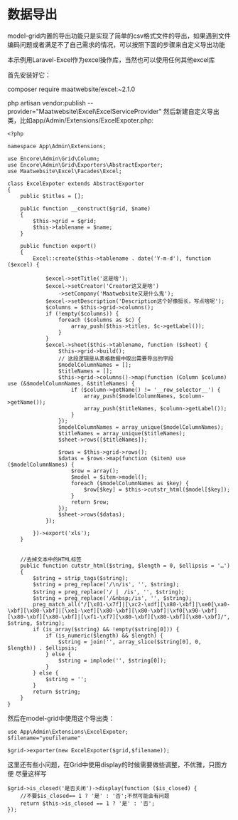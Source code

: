 # 数据导出 #

model-grid内置的导出功能只是实现了简单的csv格式文件的导出，如果遇到文件编码问题或者满足不了自己需求的情况，可以按照下面的步骤来自定义导出功能

本示例用Laravel-Excel作为excel操作库，当然也可以使用任何其他excel库

首先安装好它：

composer require maatwebsite/excel:~2.1.0

php artisan vendor:publish --provider="Maatwebsite\Excel\ExcelServiceProvider"
然后新建自定义导出类，比如app/Admin/Extensions/ExcelExpoter.php:

    <?php

    namespace App\Admin\Extensions;
    
    use Encore\Admin\Grid\Column;
    use Encore\Admin\Grid\Exporters\AbstractExporter;
    use Maatwebsite\Excel\Facades\Excel;
    
    class ExcelExpoter extends AbstractExporter
	{
	    public $titles = [];
	
	    public function __construct($grid, $name)
	    {
	        $this->grid = $grid;
	        $this->tablename = $name;
	    }
	
	    public function export()
	    {
	        Excel::create($this->tablename . date('Y-m-d'), function ($excel) {
	
	            $excel->setTitle('这是啥');
	            $excel->setCreator('Creator这又是啥')
	                ->setCompany('Maatwebsite又是什么鬼');
	            $excel->setDescription('Description这个好像挺长，写点啥呢');
	            $columns = $this->grid->columns();
	            if (!empty($columns)) {
	                foreach ($columns as $c) {
	                    array_push($this->titles, $c->getLabel());
	                }
	            }
	            $excel->sheet($this->tablename, function ($sheet) {
	                $this->grid->build();
	                // 这段逻辑是从表格数据中取出需要导出的字段
	                $modelColumnNames = [];
	                $titleNames = [];
	                $this->grid->columns()->map(function (Column $column) use (&$modelColumnNames, &$titleNames) {
	                    if ($column->getName() != '__row_selector__') {
	                        array_push($modelColumnNames, $column->getName());
	                        array_push($titleNames, $column->getLabel());
	                    }
	                });
	                $modelColumnNames = array_unique($modelColumnNames);
	                $titleNames = array_unique($titleNames);
	                $sheet->rows([$titleNames]);
	
	                $rows = $this->grid->rows();
	                $datas = $rows->map(function ($item) use ($modelColumnNames) {
	                    $row = array();
	                    $model = $item->model();
	                    foreach ($modelColumnNames as $key) {
	                        $row[$key] = $this->cutstr_html($model[$key]);
	                    }
	                    return $row;                 
	                });
	                $sheet->rows($datas);
	            });
	
	        })->export('xls');
	    }
	
	
	    //去掉文本中的HTML标签
	    public function cutstr_html($string, $length = 0, $ellipsis = '…')
	    {
	        $string = strip_tags($string);
	        $string = preg_replace('/\n/is', '', $string);
	        $string = preg_replace('/ |　/is', '', $string);
	        $string = preg_replace('/&nbsp;/is', '', $string);
	        preg_match_all("/[\x01-\x7f]|[\xc2-\xdf][\x80-\xbf]|\xe0[\xa0-\xbf][\x80-\xbf]|[\xe1-\xef][\x80-\xbf][\x80-\xbf]|\xf0[\x90-\xbf][\x80-\xbf][\x80-\xbf]|[\xf1-\xf7][\x80-\xbf][\x80-\xbf][\x80-\xbf]/", $string, $string);
	        if (is_array($string) && !empty($string[0])) {
	            if (is_numeric($length) && $length) {
	                $string = join('', array_slice($string[0], 0, $length)) . $ellipsis;
	            } else {
	                $string = implode('', $string[0]);
	            }
	        } else {
	            $string = '';
	        }
	        return $string;
	    }
    }

然后在model-grid中使用这个导出类：

    use App\Admin\Extensions\ExcelExpoter;
    $filename="youfilename"
    
    $grid->exporter(new ExcelExpoter($grid,$filename));
这里还有些小问题，在Grid中使用display的时候需要做些调整，不优雅，只图方便
尽量这样写

    $grid->is_closed('是否关闭')->display(function ($is_closed) {
    	//不要$is_closed== 1 ? '是' : '否';不然可能会有问题
    	return $this->is_closed == 1 ? '是' : '否';
    });
